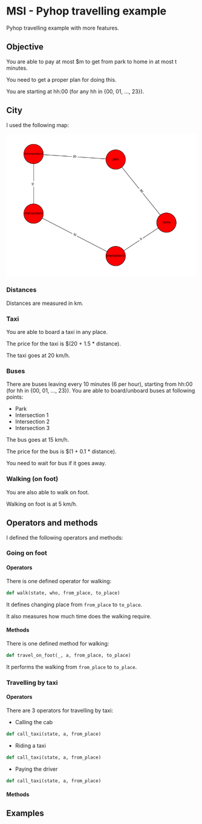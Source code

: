 MSI - Pyhop travelling example
==============================

Pyhop travelling example with more features.

## Objective

You are able to pay at most $m to get from park to home in at most t minutes.

You need to get a proper plan for doing this.

You are starting at hh:00 (for any hh in {00, 01, ..., 23}).

## City

I used the following map:

![City](map.png)

### Distances

Distances are measured in km.

### Taxi

You are able to board a taxi in any place.

The price for the taxi is $(20 + 1.5 * distance).
 
The taxi goes at 20 km/h.

### Buses

There are buses leaving every 10 minutes (6 per hour), starting from hh:00 (for hh in {00, 01, ..., 23}).
You are able to board/unboard buses at following points:

* Park
* Intersection 1
* Intersection 2
* Intersection 3

The bus goes at 15 km/h.

The price for the bus is $(1 + 0.1 * distance).

You need to wait for bus if it goes away.

### Walking (on foot)

You are also able to walk on foot.

Walking on foot is at 5 km/h.

## Operators and methods

I defined the following operators and methods:

### Going on foot

#### Operators

There is one defined operator for walking:

```python
def walk(state, who, from_place, to_place)
```

It defines changing place from `from_place` to `to_place`.

It also measures how much time does the walking require.

#### Methods

There is one defined method for walking:

```python
def travel_on_foot(_, a, from_place, to_place)
```

It performs the walking from `from_place` to `to_place`.

### Travelling by taxi

#### Operators

There are 3 operators for travelling by taxi:

* Calling the cab

```python
def call_taxi(state, a, from_place)
```

* Riding a taxi

```python
def call_taxi(state, a, from_place)
```

* Paying the driver

```python
def call_taxi(state, a, from_place)
```

#### Methods


## Examples

